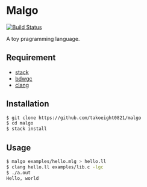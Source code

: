 # Malgo

[![Build Status](https://travis-ci.org/takoeight0821/malgo.svg?branch=master)](https://travis-ci.org/takoeight0821/malgo)

A toy pragramming language.

## Requirement

* [stack](https://docs.haskellstack.org/en/stable/README/)
* [bdwgc](http://www.hboehm.info/gc/)
* [clang](https://clang.llvm.org/)

## Installation

```sh
$ git clone https://github.com/takoeight0821/malgo
$ cd malgo
$ stack install
```

## Usage

```sh
$ malgo examples/hello.mlg > hello.ll
$ clang hello.ll examples/lib.c -lgc
$ ./a.out
Hello, world
```
